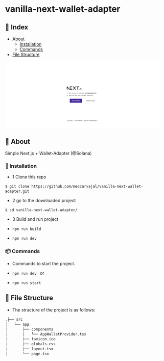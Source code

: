 # vanilla-next-wallet-adapter

## :ledger: Index

- [About](#beginner-about)
  - [Installation](#electric_plug-installation)
  - [Commands](#package-commands)
- [File Structure](#file_folder-file-structure)

![Alt Text](vanilla-next-wallet-adapter-template.gif)

##  :beginner: About
Simple Next.js + Wallet-Adapter (@Solana)

###  :electric_plug: Installation
- 1 Clone this repo

```
$ git clone https://github.com/neocarvajal/vanilla-next-wallet-adapter.git
```
- 2 go to the downloaded project

```
$ cd vanilla-next-wallet-adapter/
```

- 3 Build and run project

- ```npm run build ```

- ```npm run dev ```

###  :package: Commands
- Commands to start the project.

- ```npm run dev ```
or
- ```npm run start ```

##  :file_folder: File Structure
- The structure of the project is as follows:

```
.├── src
│   └── app
│       ├── components
│       │   └── AppWalletProvider.tsx
│       ├── favicon.ico
│       ├── globals.css
│       ├── layout.tsx
│       └── page.tsx
```
